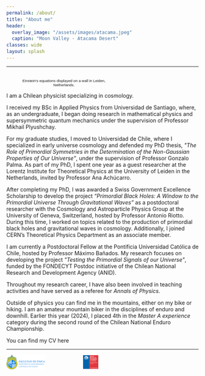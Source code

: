 ```yaml
---
permalink: /about/
title: "About me"
header:
  overlay_image: "/assets/images/atacama.jpeg"
  caption: "Moon Valley - Atacama Desert"
classes: wide
layout: splash
---
```

----------------------------------------

<figure style="width: 44%"  class="align-right">
  <img src="/assets/images/leidenwall.jpeg" alt="">
<figcaption style="text-align: center; width: 100%; font-family: sans-serif; font-size: .7em; font-weight: lighter;">Einstein's equations displayed on a wall in Leiden, Netherlands.</figcaption>
</figure>

I am a Chilean physicist specializing in cosmology.

I received my BSc in Applied Physics from Universidad de Santiago, where, as an undergraduate, I began doing research in mathematical physics and supersymmetric quantum mechanics under the supervision of Professor Mikhail Plyushchay.

For my graduate studies, I moved to Universidad de Chile, where I specialized in early universe cosmology and defended my PhD thesis, *"The Role of Primordial Symmetries in the Determination of the Non-Gaussian Properties of Our Universe"*, under the supervision of Professor Gonzalo Palma. As part of my PhD, I spent one year as a guest researcher at the Lorentz Institute for Theoretical Physics at the University of Leiden in the Netherlands, invited by Professor Ana Achúcarro.

After completing my PhD, I was awarded a Swiss Government Excellence Scholarship to develop the project *“Primordial Black Holes: A Window to the Primordial Universe Through Gravitational Waves”* as a postdoctoral researcher with the Cosmology and Astroparticle Physics Group at the University of Geneva, Switzerland, hosted by Professor Antonio Riotto. During this time, I worked on topics related to the production of primordial black holes and gravitational waves in cosmology. Additionally, I joined CERN’s Theoretical Physics Department as an associate member.

I am currently a Postdoctoral Fellow at the Pontificia Universidad Católica de Chile, hosted by Professor Máximo Bañados. My research focuses on developing the project *"Testing the Primordial Signals of our Universe"*, funded by the FONDECYT Postdoc initiative of the Chilean National Research and Development Agency (ANID).


Throughout my research career, I have also been involved in teaching activities and have served as a referee for *Annals of Physics*.


Outside of physics you can find me in the mountains, either on my bike or hiking. I am an amateur mountain biker in the disciplines of enduro and downhill. Earlier this year (2024), I placed 4th in the *Master A experience* category during the second round of the Chilean National Enduro Championship. 

You can find my CV here  [<i class="fas fa-file-pdf" aria-hidden="true"></i>]()

----------------------------------------

<div style="display: flex; justify-content: left; align-items: center; gap: 100px;">
  <figure style="width: 20%; margin: 0;">
    <a href="https://fisica.uc.cl/en/" target="_blank" rel="noopener noreferrer">
      <img src="/assets/images/sponsors/fisicauc.png" alt="FisicaUC Logo" style="width: 100%; height: auto;">
    </a>
  </figure>
  <figure style="width: 8%; margin: 0;">
    <a href="https://anid.cl/about-us/" target="_blank" rel="noopener noreferrer">
      <img src="/assets/images/sponsors/anid.png" alt="ANID Logo" style="width: 100%; height: auto;">
    </a>
  </figure>
</div>
